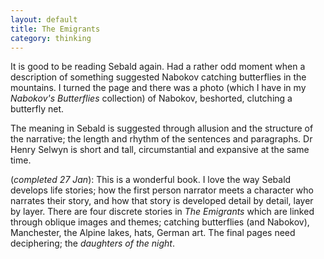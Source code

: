 ```yaml
---
layout: default
title: The Emigrants
category: thinking
---
```


It is good to be reading Sebald again. Had a rather odd moment when a description of something suggested Nabokov catching butterflies in the mountains. I turned the page and there was a photo (which I have in my _Nabokov's Butterflies_ collection) of Nabokov, beshorted, clutching a butterfly net.


The meaning in Sebald is suggested through allusion and the structure of the narrative; the length and rhythm of the sentences and paragraphs. Dr Henry Selwyn is short and tall, circumstantial and expansive at the same time.

(_completed 27 Jan_): This is a wonderful book. I love the way Sebald develops life stories; how the first person narrator meets a character who narrates their story, and how that story is developed detail by detail, layer by layer. There are four discrete stories in _The Emigrants_ which are linked through oblique images and themes; catching butterflies (and Nabokov), Manchester, the Alpine lakes, hats, German art. The final pages need deciphering; the _daughters of the night_.
